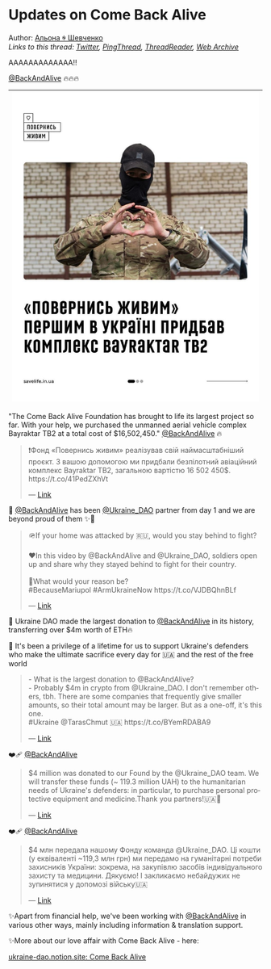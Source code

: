 # Updates on Come Back Alive

Author: [Альона ꑭ Шевченко](https://twitter.com/cryptodrftng)  
*Links to this thread: [Twitter](https://twitter.com/cryptodrftng/status/1551996273825300480), [PingThread](https://pingthread.com/thread/1551996273825300480), [ThreadReader](https://threadreaderapp.com/thread/1551996273825300480.html), [Web Archive](https://web.archive.org/web/*/https://twitter.com/cryptodrftng/status/1551996273825300480)*

AAAAAAAAAAAAA!!

  [@BackAndAlive](https://twitter.com/BackAndAlive) 🔥🔥🔥

| [![](/media/1552010888953139200/3_1551996266279833601.jpg)](/media/1552010888953139200/3_1551996266279833601.jpg) |
| :-: |

"The Come Back Alive Foundation has brought to life its largest project so far.  With your help, we purchased the unmanned aerial vehicle complex Bayraktar TB2 at a total cost of $16,502,450." [@BackAndAlive](https://twitter.com/BackAndAlive) 🔥

<blockquote class="twitter-tweet">
    <p lang="en" dir="ltr">
    ❗️Фонд «Повернись живим» реалізував свій наймасштабніший проєкт. З вашою допомогою ми придбали безпілотний авіаційний комплекс Bayraktar TB2, загальною вартістю 16 502 450$. https://t.co/41PedZXhVt<br />
    </p>
    &mdash; <a href="https://twitter.com/BackAndAlive/status/1551981959001391108">Link</a>
</blockquote>

🤝 [@BackAndAlive](https://twitter.com/BackAndAlive) has been [@Ukraine_DAO](https://twitter.com/Ukraine_DAO) partner from day 1 and we are beyond proud of them ✨💖

<blockquote class="twitter-tweet">
    <p lang="en" dir="ltr">
    🪖If your home was attacked by 🇷🇺, would you stay behind to fight?<br />
    <br />
    ❤️In this video by @BackAndAlive and @Ukraine_DAO, soldiers open up and share why they stayed behind to fight for their country.<br />
    <br />
    💪What would your reason be?<br />
    #BecauseMariupol #ArmUkraineNow https://t.co/VJDBQhnBLf<br />
    </p>
    &mdash; <a href="https://twitter.com/BackAndAlive/status/1541741015198990336">Link</a>
</blockquote>

💝 Ukraine DAO made the largest donation to [@BackAndAlive](https://twitter.com/BackAndAlive) in its history, transferring over $4m worth of ETH🔥

🖤 It's been a privilege of a lifetime for us to support Ukraine's defenders who make the ultimate sacrifice every day for 🇺🇦 and the rest of the free world

<blockquote class="twitter-tweet">
    <p lang="en" dir="ltr">
    - What is the largest donation to @BackAndAlive?<br />
    - Probably $4m in crypto from @Ukraine_DAO. I don&#39;t remember others, tbh. There are some companies that frequently give smaller amounts, so their total amount may be larger.  But as a one-off, it&#39;s this one.<br />
    #Ukraine @TarasChmut 🇺🇦 https://t.co/BYemRDABA9<br />
    </p>
    &mdash; <a href="https://twitter.com/Ukraine_DAO/status/1525267890852749312">Link</a>
</blockquote>

❤️‍🩹 [@BackAndAlive](https://twitter.com/BackAndAlive)

<blockquote class="twitter-tweet">
    <p lang="en" dir="ltr">
    $4 million was donated to our Found by the @Ukraine_DAO team. We will transfer these funds (~ 119.3 million UAH) to the humanitarian needs of Ukraine&#39;s defenders: in particular, to purchase personal protective equipment and medicine.Thank you partners!🇺🇦💪<br />
    </p>
    &mdash; <a href="https://twitter.com/BackAndAlive/status/1501906472514555905">Link</a>
</blockquote>

❤️‍🩹 [@BackAndAlive](https://twitter.com/BackAndAlive)

<blockquote class="twitter-tweet">
    <p lang="en" dir="ltr">
    $4 млн передала нашому Фонду команда @Ukraine_DAO. Ці кошти (у еквіваленті ~119,3 млн грн) ми передамо на гуманітарні потреби захисників України: зокрема, на закупівлю засобів індивідуального захисту та медицини. Дякуємо! І закликаємо небайдужих не зупинятися у допомозі війську🇺🇦<br />
    </p>
    &mdash; <a href="https://twitter.com/BackAndAlive/status/1501907168689336327">Link</a>
</blockquote>

✨Apart from financial help, we've been working with [@BackAndAlive](https://twitter.com/BackAndAlive) in various other ways, mainly including information & translation support. 

✨More about our love affair with Come Back Alive - here:

[ukraine-dao.notion.site: Come Back Alive](https://ukraine-dao.notion.site/Come-Back-Alive-21db9480e63c463f955d8ee899f399fd)

